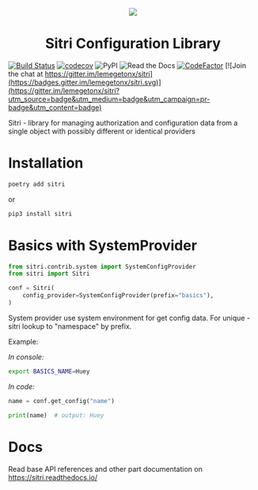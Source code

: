
<p align="center">
  <a href="https://github.com/lemegetonx/sitri">
    <img src="docs/_static/logo.gif">
  </a>
  <h1 align="center">
    Sitri Configuration Library
  </h1>
</p>

[![Build Status](https://img.shields.io/endpoint.svg?url=https%3A%2F%2Factions-badge.atrox.dev%2FLemegetonX%2Fsitri%2Fbadge&style=popout)](https://actions-badge.atrox.dev/LemegetonX/sitri/goto)
[![codecov](https://codecov.io/gh/LemegetonX/sitri/branch/master/graph/badge.svg)](https://codecov.io/gh/LemegetonX/sitri)
![PyPI](https://img.shields.io/pypi/v/sitri)
![Read the Docs](https://img.shields.io/readthedocs/sitri)
[![CodeFactor](https://www.codefactor.io/repository/github/lemegetonx/sitri/badge)](https://www.codefactor.io/repository/github/lemegetonx/sitri) [![Join the chat at https://gitter.im/lemegetonx/sitri](https://badges.gitter.im/lemegetonx/sitri.svg)](https://gitter.im/lemegetonx/sitri?utm_source=badge&utm_medium=badge&utm_campaign=pr-badge&utm_content=badge)

Sitri - library for managing authorization and configuration data from a single object with possibly different or identical providers

#  Installation

```bash
poetry add sitri
```

or
```bash
pip3 install sitri
```

# Basics with SystemProvider

```python
from sitri.contrib.system import SystemConfigProvider
from sitri import Sitri

conf = Sitri(
    config_provider=SystemConfigProvider(prefix="basics"),
)
```
System provider use system environment for get config data. For unique - sitri lookup to "namespace" by prefix.

Example:

*In console:*
```bash
export BASICS_NAME=Huey
```

*In code:*
```python
name = conf.get_config("name")

print(name)  # output: Huey
```

#  Docs
Read base API references and other part documentation on https://sitri.readthedocs.io/
